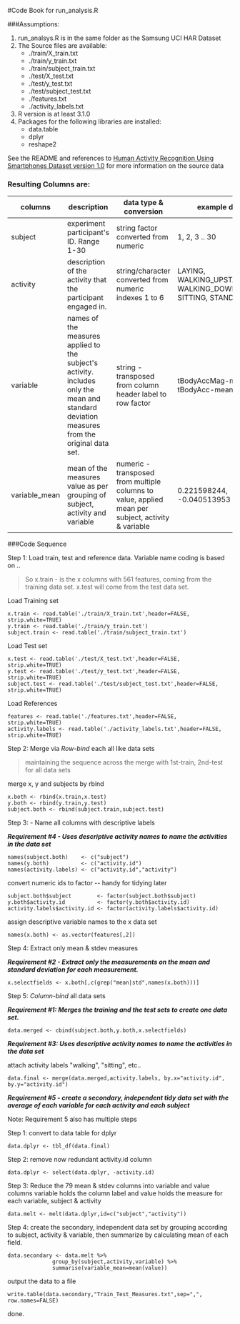#Code Book for run\_analysis.R

###Assumptions:
1. run\_analsys.R is in the same folder as the Samsung UCI HAR Dataset
2. The Source files are available:
    * ./train/X_train.txt
    * ./train/y_train.txt
    * ./train/subject_train.txt
    * ./test/X_test.txt
    * ./test/y_test.txt
    * ./test/subject_test.txt
    * ./features.txt
    * ./activity_labels.txt
3. R version is at least 3.1.0
4. Packages for the following libraries are installed:
    * data.table
    * dplyr
    * reshape2

See the README and references to [Human Activity Recognition Using Smartphones Dataset version 1.0](http://archive.ics.uci.edu/ml/datasets/Human+Activity+Recognition+Using+Smartphones) for more information on the source data 

### Resulting Columns are:
| columns | description | data type & conversion |example data |
| --------|-------------|-----------|-------------|
| subject | experiment participant's ID. Range 1-30 |string factor converted from numeric|1, 2, 3 .. 30|
| activity | description of the activity that the participant engaged in.| string/character converted from numeric indexes 1 to 6 |LAYING, WALKING\_UPSTAIRS, WALKING\_DOWNSTAIRS, SITTING, STANDING |
| variable | names of the measures applied to the subject's activity. includes only the mean and standard deviation measures from the original data set.| string - transposed from column header label to row factor| tBodyAccMag-mean(), tBodyAcc-mean()-X|
| variable_mean | mean of the measures value as per grouping of subject, activity and variable| numeric - transposed from multiple columns to value, applied mean per subject, activity & variable |  0.221598244, -0.040513953 |

  
###Code Sequence

Step 1: Load train, test and reference data. Variable name coding is based on <column type>.<data set>.

>So x.train - is the x columns with 561 features, coming from the training data set. x.test will come from the test data set.

Load Training set
    
    x.train <- read.table('./train/X_train.txt',header=FALSE, strip.white=TRUE)
    y.train <- read.table('./train/y_train.txt')
    subject.train <- read.table('./train/subject_train.txt')
    
Load Test set
    
    x.test <- read.table('./test/X_test.txt',header=FALSE, strip.white=TRUE)
    y.test <- read.table('./test/y_test.txt',header=FALSE, strip.white=TRUE)
    subject.test <- read.table('./test/subject_test.txt',header=FALSE, strip.white=TRUE)

Load References

    features <- read.table('./features.txt',header=FALSE, strip.white=TRUE)
    activity.labels <- read.table('./activity_labels.txt',header=FALSE, strip.white=TRUE)


Step 2: Merge via _*Row-bind*_ each all like data sets

>maintaining the sequence across the merge  with 1st-train, 2nd-test for all data sets

   merge x, y and subjects by rbind
   
    x.both <- rbind(x.train,x.test)
    y.both <- rbind(y.train,y.test)
    subject.both <- rbind(subject.train,subject.test)

Step 3: - Name all columns with descriptive labels

***Requirement #4 - Uses descriptive activity names to name the activities in the data set***

    
    names(subject.both)    <- c("subject")
    names(y.both)          <- c("activity.id")
    names(activity.labels) <- c("activity.id","activity")
    

convert numeric ids to factor -- handy for tidying later
    
    subject.both$subject        <- factor(subject.both$subject)
    y.both$activity.id          <- factor(y.both$activity.id)
    activity.labels$activity.id <- factor(activity.labels$activity.id)
    
      
    
assign descriptive variable names to the x data set

    
    names(x.both) <- as.vector(features[,2])
    

Step 4: Extract only mean & stdev measures

***Requirement #2 - Extract only the measurements on the mean and standard deviation for each measurement.***

     
    x.selectfields <- x.both[,c(grep("mean|std",names(x.both)))]
     

Step 5: _*Column-bind*_ all data sets
 
***Requirement #1: Merges the training and the test sets to create one data set.***
    
    data.merged <- cbind(subject.both,y.both,x.selectfields)
    
   
***Requirement #3: Uses descriptive activity names to name the activities in the data set***

attach activity labels "walking", "sitting", etc..
    
    data.final <- merge(data.merged,activity.labels, by.x="activity.id", by.y="activity.id")
    


***Requirement #5 - create a secondary, independent tidy data set with the average of each variable for each activity and each subject***

Note: Requirement 5 also has multiple steps

Step 1: convert to data table for dplyr
    
    data.dplyr <- tbl_df(data.final)
    

Step 2: remove now redundant activity.id column
    
    data.dplyr <- select(data.dplyr, -activity.id)
    

Step 3: Reduce the 79 mean & stdev columns into variable and value columns 
variable holds the column label and value holds the measure for each variable, subject & activity
    
    data.melt <- melt(data.dplyr,id=c("subject","activity"))
    

Step 4: create the secondary, independent data set by grouping according to subject, activity & variable, then summarize by calculating mean of each field.
    
    data.secondary <- data.melt %>% 
                  group_by(subject,activity,variable) %>% 
                  summarise(variable_mean=mean(value))
    
output the data to a file
    
    write.table(data.secondary,"Train_Test_Measures.txt",sep=",", row.names=FALSE)
    

done.
